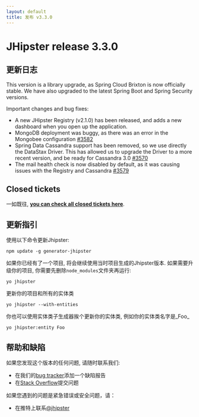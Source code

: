 ```yaml
---
layout: default
title: 发布 v3.3.0
---
```


JHipster release 3.3.0
==================

更新日志
----------

This version is a library upgrade, as Spring Cloud Brixton is now officially stable. We have also upgraded to the latest Spring Boot and Spring Security versions.

Important changes and bug fixes:

- A new JHipster Registry (v2.1.0) has been released, and adds a new dashboard when you open up the application.
- MongoDB deployment was buggy, as there was an error in the Mongobee configuration [#3582](https://github.com/jhipster/generator-jhipster/issues/3582)
- Spring Data Cassandra support has been removed, so we use directly the DataStax Driver. This has allowed us to upgrade the Driver to a more recent version, and be ready for Cassandra 3.0 [#3570](https://github.com/jhipster/generator-jhipster/pull/3570)
- The mail health check is now disabled by default, as it was causing issues with the Registry and Cassandra [#3579](https://github.com/jhipster/generator-jhipster/issues/3579)

Closed tickets
------------
一如既往, __[you can check all closed tickets here](https://github.com/jhipster/generator-jhipster/issues?q=milestone%3A3.3.0+is%3Aclosed)__.

更新指引
------------

使用以下命令更新Jhipster:

```
npm update -g generator-jhipster
```

如果你已经有了一个项目, 将会继续使用当时项目生成的Jhipster版本.
如果需要升级你的项目, 你需要先删除`node_modules`文件夹再运行:

```
yo jhipster
```

更新你的项目和所有的实体类

```
yo jhipster --with-entities
```

你也可以使用实体类子生成器挨个更新你的实体类, 例如你的实体类名字是_Foo_

```
yo jhipster:entity Foo
```

帮助和缺陷
--------------

如果您发现这个版本的任何问题, 请随时联系我们:

- 在我们的[bug tracker](https://github.com/jhipster/generator-jhipster/issues?state=open)添加一个缺陷报告
- 在[Stack Overflow](http://stackoverflow.com/tags/jhipster/info)提交问题

如果您遇到的问题是紧急错误或安全问题，请：

- 在推特上联系[@jhipster](https://twitter.com/jhipster)
